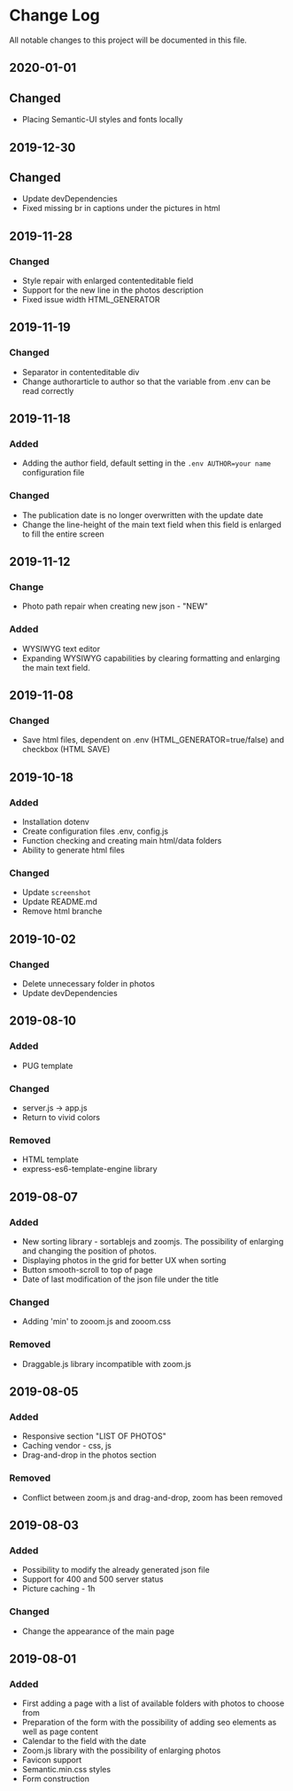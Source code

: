 # Change Log
All notable changes to this project will be documented in this file.

## 2020-01-01
## Changed
- Placing Semantic-UI styles and fonts locally

## 2019-12-30
## Changed
- Update devDependencies
- Fixed missing br in captions under the pictures in html 

## 2019-11-28
### Changed
- Style repair with enlarged contenteditable field
- Support for the new line in the photos description
- Fixed issue width HTML_GENERATOR

## 2019-11-19
### Changed
- Separator in contenteditable div
- Change authorarticle to author so that the variable from .env can be read correctly

## 2019-11-18
### Added
- Adding the author field, default setting in the `.env AUTHOR=your name` configuration file

### Changed
- The publication date is no longer overwritten with the update date
- Change the line-height of the main text field when this field is enlarged to fill the entire screen

## 2019-11-12
### Change
- Photo path repair when creating new json - "NEW"

### Added
- WYSIWYG text editor
- Expanding WYSIWYG capabilities by clearing formatting and enlarging the main text field.

## 2019-11-08
### Changed
- Save html files, dependent on .env (HTML_GENERATOR=true/false) and checkbox (HTML SAVE)

## 2019-10-18
### Added
- Installation dotenv
- Create configuration files .env, config.js
- Function checking and creating main html/data folders
- Ability to generate html files

### Changed 
- Update `screenshot`
- Update README.md
- Remove html branche

## 2019-10-02
### Changed
- Delete unnecessary folder in photos
- Update devDependencies

## 2019-08-10
### Added
- PUG template

### Changed
- server.js -> app.js
- Return to vivid colors

### Removed
- HTML template
- express-es6-template-engine library

## 2019-08-07
### Added
- New sorting library - sortablejs and zoomjs. The possibility of enlarging and changing the position of photos.
- Displaying photos in the grid for better UX when sorting
- Button smooth-scroll to top of page
- Date of last modification of the json file under the title

### Changed
- Adding 'min' to zooom.js and zooom.css

### Removed
- Draggable.js library incompatible with zoom.js

## 2019-08-05
### Added 
- Responsive section "LIST OF PHOTOS"
- Caching vendor - css, js
- Drag-and-drop in the photos section

### Removed
- Conflict between zoom.js and drag-and-drop, zoom has been removed

## 2019-08-03
### Added
- Possibility to modify the already generated json file
- Support for 400 and 500 server status
- Picture caching - 1h

### Changed
- Change the appearance of the main page

## 2019-08-01
### Added
- First adding a page with a list of available folders with photos to choose from
- Preparation of the form with the possibility of adding seo elements as well as page content
- Calendar to the field with the date
- Zoom.js library with the possibility of enlarging photos
- Favicon support
- Semantic.min.css styles
- Form construction